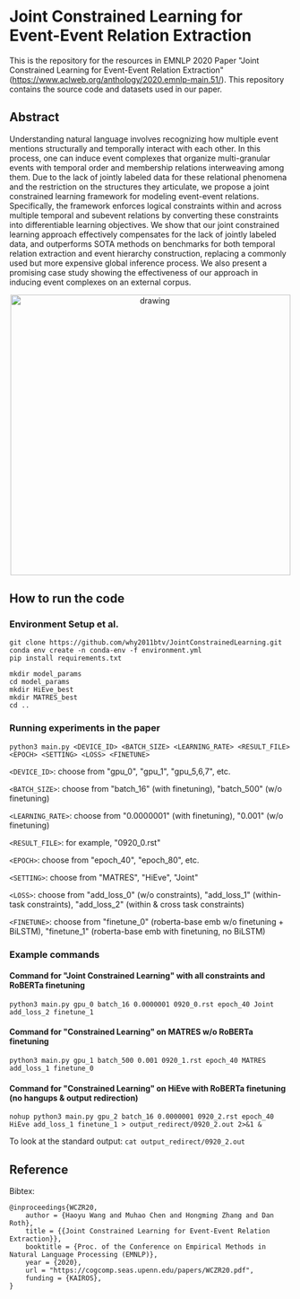 # Joint Constrained Learning for Event-Event Relation Extraction

This is the repository for the resources in EMNLP 2020 Paper "Joint Constrained Learning for Event-Event Relation Extraction" (https://www.aclweb.org/anthology/2020.emnlp-main.51/). This repository contains the source code and datasets used in our paper.

## Abstract

Understanding natural language involves recognizing how multiple event mentions structurally and temporally interact with each other. In this process, one can induce event complexes that organize multi-granular events with temporal order and membership relations interweaving among them. Due to the lack of jointly labeled data for these relational phenomena and the restriction on the structures they articulate, we propose a joint constrained learning framework for modeling event-event relations. Specifically, the framework enforces logical constraints within and across multiple temporal and subevent relations by converting these constraints into differentiable learning objectives. We show that our joint constrained learning approach effectively compensates for the lack of jointly labeled data, and outperforms SOTA methods on benchmarks for both temporal relation extraction and event hierarchy construction, replacing a commonly used but more expensive global inference process. We also present a promising case study showing the effectiveness of our approach in inducing event complexes on an external corpus.

<p align="center">
    <img src="https://github.com/why2011btv/JointConstrainedLearning/blob/master/Example.jpg?raw=true" alt="drawing" width="500"/>
</p>

## How to run the code
### Environment Setup et al.
```
git clone https://github.com/why2011btv/JointConstrainedLearning.git
conda env create -n conda-env -f environment.yml
pip install requirements.txt

mkdir model_params
cd model_params
mkdir HiEve_best
mkdir MATRES_best
cd ..
```
### Running experiments in the paper
`python3 main.py <DEVICE_ID> <BATCH_SIZE> <LEARNING_RATE> <RESULT_FILE> <EPOCH> <SETTING> <LOSS> <FINETUNE>`

`<DEVICE_ID>`: choose from "gpu_0", "gpu_1", "gpu_5,6,7", etc.

`<BATCH_SIZE>`: choose from "batch_16" (with finetuning), "batch_500" (w/o finetuning)

`<LEARNING_RATE>`: choose from "0.0000001" (with finetuning), "0.001" (w/o finetuning)

`<RESULT_FILE>`: for example, "0920_0.rst"

`<EPOCH>`: choose from "epoch_40", "epoch_80", etc.

`<SETTING>`: choose from "MATRES", "HiEve", "Joint"

`<LOSS>`: choose from "add_loss_0" (w/o constraints), "add_loss_1" (within-task constraints), "add_loss_2" (within & cross task constraints)

`<FINETUNE>`: choose from "finetune_0" (roberta-base emb w/o finetuning + BiLSTM), "finetune_1" (roberta-base emb with finetuning, no BiLSTM)

### Example commands
#### Command for "Joint Constrained Learning" with all constraints and RoBERTa finetuning
`python3 main.py gpu_0 batch_16 0.0000001 0920_0.rst epoch_40 Joint add_loss_2 finetune_1`

#### Command for "Constrained Learning" on MATRES w/o RoBERTa finetuning
`python3 main.py gpu_1 batch_500 0.001 0920_1.rst epoch_40 MATRES add_loss_1 finetune_0`

#### Command for "Constrained Learning" on HiEve with RoBERTa finetuning (no hangups & output redirection)
`nohup python3 main.py gpu_2 batch_16 0.0000001 0920_2.rst epoch_40 HiEve add_loss_1 finetune_1 > output_redirect/0920_2.out 2>&1 &`

To look at the standard output: `cat output_redirect/0920_2.out`


## Reference
Bibtex:
```
@inproceedings{WCZR20,
    author = {Haoyu Wang and Muhao Chen and Hongming Zhang and Dan Roth},
    title = {{Joint Constrained Learning for Event-Event Relation Extraction}},
    booktitle = {Proc. of the Conference on Empirical Methods in Natural Language Processing (EMNLP)},
    year = {2020},
    url = "https://cogcomp.seas.upenn.edu/papers/WCZR20.pdf",
    funding = {KAIROS},
}
```